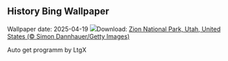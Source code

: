 ## History Bing Wallpaper
Wallpaper date: 2025-04-19
![](https://www.bing.com/th?id=OHR.ZionValley_EN-IN0015125872_UHD.jpg&w=1000)Download: [Zion National Park, Utah, United States (© Simon Dannhauer/Getty Images)](https://www.bing.com/th?id=OHR.ZionValley_EN-IN0015125872_UHD.jpg)

Auto get programm by LtgX
